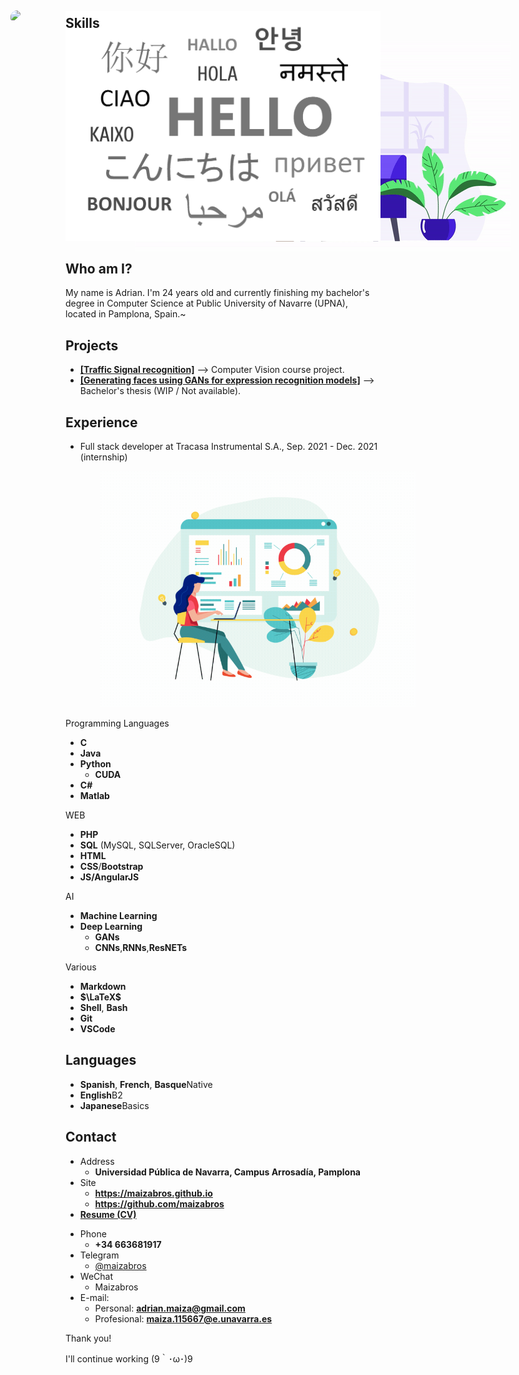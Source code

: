 

![hello](images/hello.png)

<!-- .slide vertical=true -->

<img src="images/working2.gif" style="margin: 0 8em;top: 8em;position: absolute;z-index: -1;">

## Who am I?

My name is Adrian. I'm 24 years old and currently finishing my bachelor's degree in Computer Science at Public University of Navarre (UPNA), located in Pamplona, Spain.\~



<!-- .slide -->

## Projects

* [**[Traffic Signal recognition]**](https://github.com/maizabros/TrafficSignals) --> Computer Vision course project.
* [**[Generating faces using GANs for expression recognition models]**]() --> Bachelor's thesis (WIP / Not available). 

<!-- .slide -->

## Experience

- Full stack developer at Tracasa Instrumental S.A., Sep. 2021 - Dec. 2021 (internship)

<!-- .slide -->

<h2 id="skills" style="
    position: absolute;
    top: 2em;
">Skills</h2>

<img src="images/skills.gif" style="margin: 0px 4em;top: 0em;/* width: 50vw; */position: relative;z-index: -1;">

<!-- .slide vertical=true -->

<p class=heather2>Programming Languages</p>

- **C**<span class="right-span">
      <i class="fa-solid fa-star"></i>
      <i class="fa-solid fa-star"></i>
      <i class="fa-regular fa-star"></i>
  </span>
- **Java**<span class="right-span">
    <i class="fa-solid fa-star"></i>
    <i class="fa-solid fa-star"></i>
    <i class="fa-regular fa-star"></i>
    </span>
- **Python**<span class="right-span">
    <i class="fa-solid fa-star"></i>
    <i class="fa-solid fa-star"></i>
    <i class="fa-solid fa-star-half-stroke"></i>
    </span>
  - **CUDA**<span class="right-span">
    <i class="fa-solid fa-star-half-stroke"></i>
    <i class="fa-regular fa-star"></i>
    <i class="fa-regular fa-star"></i>
      </span>
- **C#**<span class="right-span">
    <i class="fa-solid fa-star"></i>
    <i class="fa-solid fa-star-half-stroke"></i>
    <i class="fa-regular fa-star"></i>
    </span>
- **Matlab**<span class="right-span">
    <i class="fa-solid fa-star"></i>
    <i class="fa-solid fa-star-half-stroke"></i>
    <i class="fa-regular fa-star"></i>
    </span>

<!-- .slide vertical=true -->

<p class=heather2>WEB</p>

- **PHP**<span class="right-span">
    <i class="fa-solid fa-star"></i>
    <i class="fa-solid fa-star"></i>
    <i class="fa-regular fa-star"></i>
    </span>
- **SQL** (MySQL, SQLServer, OracleSQL)<span class="right-span">
    <i class="fa-solid fa-star"></i>
    <i class="fa-solid fa-star"></i>
    <i class="fa-solid fa-star-half-stroke"></i>
    </span>
- **HTML**<span class="right-span">
    <i class="fa-solid fa-star"></i>
    <i class="fa-solid fa-star"></i>
    <i class="fa-solid fa-star-half-stroke"></i>
    </span>
- **CSS**/**Bootstrap**<span class="right-span">
    <i class="fa-solid fa-star"></i>
    <i class="fa-solid fa-star"></i>
    <i class="fa-solid fa-star-half-stroke"></i>
    </span>
- **JS/AngularJS**<span class="right-span">
    <i class="fa-solid fa-star"></i>
    <i class="fa-solid fa-star"></i>
    <i class="fa-regular fa-star"></i>
    </span>

<!-- .slide vertical=true -->
<p class=heather2>AI</p>

* **Machine Learning**<span class="right-span">
    <i class="fa-solid fa-star"></i>
    <i class="fa-solid fa-star"></i>
    <i class="fa-solid fa-star-half-stroke"></i>
    </span>
* **Deep Learning**<span class="right-span">
    <i class="fa-solid fa-star"></i>
    <i class="fa-solid fa-star"></i>
    <i class="fa-regular fa-star"></i>
    </span>
  * **GANs**<span class="right-span">
    <i class="fa-solid fa-star"></i>
    <i class="fa-solid fa-star"></i>
    <i class="fa-regular fa-star"></i>
      </span>
  * **CNNs**,**RNNs**,**ResNETs**<span class="right-span">
    <i class="fa-solid fa-star"></i>
    <i class="fa-solid fa-star"></i>
    <i class="fa-regular fa-star"></i>
      </span>

<!-- .slide vertical=true -->

<p class=heather2>Various</p>

- **Markdown**<span class="right-span">
    <i class="fa-solid fa-star"></i>
    <i class="fa-solid fa-star"></i>
    <i class="fa-regular fa-star"></i>
    </span>
- **$\LaTeX$**<span class="right-span">
    <i class="fa-solid fa-star"></i>
    <i class="fa-solid fa-star"></i>
    <i class="fa-regular fa-star"></i>
    </span>
- **Shell**, **Bash**<span class="right-span">
    <i class="fa-solid fa-star"></i>
    <i class="fa-solid fa-star-half-stroke"></i>
    <i class="fa-regular fa-star"></i>
    </span>
- **Git**<span class="right-span">
    <i class="fa-solid fa-star"></i>
    <i class="fa-solid fa-star-half-stroke"></i>
    <i class="fa-regular fa-star"></i>
    </span>
- **VSCode**<span class="right-span">
    <i class="fa-solid fa-star"></i>
    <i class="fa-solid fa-star"></i>
    <i class="fa-solid fa-star-half-stroke"></i>
    </span>

<!-- .slide -->

## Languages

* **Spanish**, **French**, **Basque**<span class="right-span">Native</span>
* **English**<span class="right-span">B2</span>
* **Japanese**<span class="right-span">Basics</span>

<img src="images/communication.gif" style="
    position: absolute;
    z-index: -1;
    left: 10em;
    top: 4.5em;
    border-radius: 4em 2em 4em 1em;
">

<!-- .slide -->

<img src="images/contact.gif" style="/* width: 50vh; */position: absolute;top: -50%;left: 25%;z-index: -1;">

## Contact

- Address
  - **Universidad Pública de Navarra, Campus Arrosadía, Pamplona**
- Site
  - **<https://maizabros.github.io>**
  - **<https://github.com/maizabros>**
- [**Resume (CV)**](https://maizabros.github.io/resume/resume.pdf) <i class="fa-solid fa-file" style="
      color: var(--theme-base-color);
  "></i>

<!-- .slide vertical=true -->

- Phone
  - **+34 663681917**
- Telegram
  - [@maizabros](https://t.me/maizabros)
- WeChat
  - Maizabros
- E-mail:
  - Personal: **[adrian.maiza@gmail.com](mailto:adrian.maiza@gmail.com)**
  - Profesional: **[maiza.115667@e.unavarra.es](mailto:maiza.115667@e.unavarra.es)**

<!-- .slide -->

<p class=heather2>Thank you! </p>

I'll continue working (9｀･ω･)9

<img class=abs src="images/working.gif" alt="working" style="
    position: absolute;
    top: calc(35vh - 100%);
    width: 100%;
    z-index: -1;
">